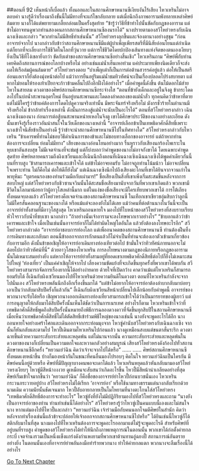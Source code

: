 ##ตอนที่ 92 เห็นหน้าก็เบื่อแล้ว
ทั้งนอกและในสถานศึกษาหนานซีเงียบงันไร้เสียง
ไหวเหรินไม่อาจตอบคำ
นางรู้ดีว่าเรื่องมาถึงขั้นนี้ไม่มีทางที่จะแก้ไขกลับกลาย แต่เมื่อนึกถึงภาพอารามพังทลายเหล่าศิษย์ล้มตาย นางก็ได้แต่พยายามเกลี้ยกล่อมเป็นครั้งสุดท้าย
“ข้ารู้ว่าวิธีที่ข้าทำไปนั้นขัดกับกฎของอาราม แต่ข้าไม่อาจทนดูพวกท่านสองคนลากสถานศึกษาหนานซีลงนรกได้”
นางปรายตามองสวีโหย่วหรงกับเฉินฉางเซิงและกล่าว “พวกท่านไม่มีสิทธิ์ทำเช่นนั้น”
สวีโหย่วหรงลุกขึ้นและจ้องตานางอย่างสุขุม “ก่อนอาจารย์จากไป นางกล่าวกับข้าว่าสถานศึกษาหนานซีมีแต่ผู้บำเพ็ญเพียรสตรีที่มีนิสัยอ่อนโยนแต่กำเนิด แต่ก็ยากที่จะเลี่ยงการใช้ชีวิตในโลกที่วุ่นวาย แต่การใช้ชีวิตโดยปกป้องเส้นทางแห่งจิตของตนเองเงียบๆ ยิ่งเป็นวิธีที่โง่เขลายิ่งกว่า ขัดกับเต๋าของสถานศึกษาหนานซีอย่างสิ้นเชิง”
ไหวเหรินถาม “ศิษย์พี่กับท่านเคยคิดถึงสถานการณ์ของโลกบ้างหรือไม่ อย่างเช่นแม่น้ำเฮิ่นเหอท่วม แค่ประมาทเพียงนิดเดียวก็จะส่งผลให้เรือล่มผู้คนล้มตาย”
สวีโหย่วหรงตอบ “บำเพ็ญเต๋าก็เป็นการต่อต้านสวรรค์อยู่แล้ว ต่อให้เป็นสตรีอ่อนแอเราก็ยังต้องมุ่งหน้าต่อไป แม้ว่าการยืนอยู่ริมแม่น้ำชมทิวทัศน์จะเป็นเรื่องปลอดโปร่งสบายตา แต่หากไม่ยอมให้รองเท้าเปียกจะก้าวข้ามคลื่นไปถึงอีกฝั่งได้อย่างไร”
เมื่อคำพูดนี้ดังขึ้น ต้นไม้ดอกไม้ส่ายไหวในสายลม ดวงตาของศิษย์สถานศึกษาหนานซีกระจ่างใส
“ตอนที่ข้ายังเด็กและอยู่ในจิงตู ข้ากระโดดลงไปในบ่อน้ำสะพานอุดรใหม่ ยืนอยู่บนสะพานและโดดลงลำคลองของแม่น้ำลั่ว ทุกคนคิดว่าข้าหาที่ตาย แต่ไม่มีใครรู้ว่าข้าแค่ต้องการโดดไปดูความจริงเท่านั้น มีพระจันทร์จริงหรือไม่ มังกรชั่วร้ายในตำนานมีจริงหรือไม่ ข้ากล้าทำเรื่องเหล่านี้ ดังนั้นการลงสู่แม่น้ำจะนับเป็นอะไรได้”
ตอนที่สวีโหย่วหรงกล่าว เฉินฉางเซิงมองนาง
ก่อนการต่อสู้บนสะพานหน่ายเหอในจิงตู เขาได้ศึกษาประวัติของนางอย่างละเอียด ดังนั้นเขาจึงรู้เรื่องราวอันน่าสนใจในวัยเด็กของนางเหล่านี้
“อาจารย์เลือกข้าเป็นเทพธิดาศักดิ์สิทธิ์เพราะนางเข้าใจนิสัยข้าเป็นอย่างดี รู้ว่าข้าจะนำสถานศึกษาหนานซีไปในทิศทางใด”
สวีโหย่วหรงกล่าวกับไหวเหริน “ข้าเคารพที่ท่านไม่ชอบวิธีดำเนินการของข้าและไม่ชอบทางเลือกของอาจารย์ แต่ถ้าหากท่านต้องการจะเปลี่ยน ย่อมไม่มีทาง”
เสียงของนางอ่อนโยนอย่างมาก รื่นหูราวกับเสียงนกร้องไพเราะในหุบเขาอันสงบสุข ไม่มีเจตจำนงที่จะข่มขู่ แต่ก็บ่งบอกว่าคำพูดของนางไม่อาจกังขาได้
โดยเฉพาะคำพูดสุดท้าย ศิษย์หลายคนรวมถึงผิงเซวียนและอี้เฉินนึกถึงตอนที่เฉินฉางเซิงเฉินฉางเซิงได้พูดคำเดียวกันนี้บนที่ราบสูง
‘ข้าสามารถเคารพและเข้าใจได้ แต่ข้าไม่อาจยอมรับ ไม่อาจถูกท่านโน้มน้าว ไม่อาจเปลี่ยนใจเพราะท่าน ไม่ก็คือไม่ ต่อให้ดีก็ยังไม่’
แต่เฉินฉางเซิงนึกไปถึงเสียงตะโกนที่เขาได้ยินจากจวนเก่าในพายุหิมะ
“บุตรคนรองของท่านร่วมมือกับเผ่ามาร!”
ชื่อเสียงเป็นสิ่งที่เขาเพิ่งเริ่มสะสมขึ้นหลังจากการสอบใหญ่
แต่สวีโหย่วหรงกับชิวซานจวินนั้นได้สะสมชื่อเสียงมานับจากวันที่พวกเขาเกิดแล้ว
พวกเขามีชีวิตในโลกมาน้อยกว่าผู้อาวุโสเหล่านี้มาก แต่ในแง่ของชื่อเสียงจะมีใครเทียบพวกเขาได้
การโต้เถียงทั้งหมดจบลงแล้ว
สวีโหย่วหรงคือเจตจำนงของสถานศึกษาหนานซี
ในเทือกเขาเขียวชอุ่มสิบกว่าลูกนี้ ไม่มีใครสั่นคลอนฐานะของนางได้ หรือแม้แต่จะลองยังไม่ได้เลย
แม้ว่าคนที่ต่อต้านนางในวันนี้จะเป็นอาจารย์ย่าทั้งสามที่มีอาวุโสสูงสุด
ไหวเหรินถอนหายใจ มองไปที่ใบหน้าของสวีโหย่วหรงที่สงบราบเรียบ หัวใจราวกับน้ำที่ซบเซา นางกล่าว “ถ้าอย่างนั้นเจ้าอารามจะลงโทษพวกเราอย่างไร”
“ข้าบอกแล้วว่าข้าเคารพและเข้าใจ เมื่อเป็นเช่นนั้นอาจารย์อาก็ไม่ได้ทำผิดใหญ่โตอันใด แล้วยังต้องลงโทษอะไรอีก”
สวีโหย่วหรงกล่าวต่อ “อาจารย์อาชอบการท่องโลก แต่เพื่ออนาคตของสถานศึกษาหนานซี ท่านต้องฝืนทิ้งการเดินทางและกลับมา ตอนนี้ข้าออกจากการกักตนแล้วก็ไม่จำเป็นที่ท่านจะต้องเอาตัวเข้ามาเกี่ยวข้องกับอารามอีก ดังนั้นข้าขอเชิญให้อาจารย์อาเดินทางท่องเทียวต่อไป ข้ามั่นใจว่าทิวทัศน์ภายนอกจะไม่ด้อยไปกว่าทิวทัศน์ที่นี่”
ด้วยอาวุโสของไหวเหริน การลงโทษนางตามกฎของนิกายหรือกฎของอารามนั้นไม่เหมาะสมอย่างยิ่ง
แต่หากให้อาจารย์ย่าทั้งสามอยู่ที่ยอดเขาเทพธิดาศักดิ์สิทธิ์ต่อไปก็ยิ่งไม่เหมาะสมไปใหญ่
‘ท่องเที่ยว’ เป็นแค่คำเชิญให้จากไป เลี่ยงความขัดแย้งที่จะเกิดขึ้นทุกครั้งที่พวกเขาได้พบกัน
สวีโหย่วหรงสามารถจัดการเรื่องยากนี้ได้อย่างง่ายดาย ด้วยใจที่เปิดกว้าง คาดว่าแม้แต่ไหวเหรินก็สามารถยอมรับได้
อี้เฉินกับผิงเซวียนมองไปที่ไหวเหรินด้วยความยินดีในดวงตา
ตอนที่ไหวเหรินกำลังจะจากไปนั่นเอง สวีโหย่วหรงพลันนึกถึงอีกเรื่องขึ้นมาได้
“แต่ข้าไม่อยากให้อาจารย์อาต้องลำบากลับมาบ่อยๆ เอาเป็นว่ากลับมาสิบปีครั้งก็แล้วกัน”
อี้เฉินกับผิงเซวียนสีหน้าเปลี่ยนไปเล็กน้อยกับคำพูดนี้ อาจารย์ของพวกนางจะรับได้หรือ
เชิญพวกนางออกเดินทางท่องเที่ยวสามารถเข้าใจได้ว่าเป็นมารยาทของผู้เยาว์ แต่การอนุญาตให้กลับมาได้สิบปีครั้งนั้นเห็นได้ชัดว่าเป็นการเนรเทศ
อย่างไรก็ตาม ไหวเหรินเข้าใจว่าที่เทพธิดาศักดิ์สิทธิ์พูดถึงสิบปีครั้งนั้นหมายถึงพิธีการฉลองดวงดาวที่จัดขึ้นทุกสิบปีในสถานศึกษาหนานซี
เมื่อเห็นว่าเทพธิดาศักดิ์สิทธิ์ไม่ได้ตัดสิทธิ์เข้าร่วมพิธีใหญ่ของนางเช่นนี้ นางยังจะพูดอะไรได้อีก
นางถอนหายใจอย่างเศร้าโศกและเดินออกจากกระท่อมมุงจาก
ไหวซู่คำนับสวีโหย่วหรงกับเฉินฉางเซิง จากนั้นก็หันกลับและตามไป
ไหวปี้เดินตามไหวเหรินไปก่อนแล้ว นางดูเหมือนสงบแต่ขนตาสั่นระริก ดวงตาฉายขึ้นด้วยความกระสับกระส่ายและหลุดพ้น
แต่ไม่นานจากนั้น ความกระสับกระส่ายและหลุดพ้นในดวงตาของนางก็เปลี่ยนเป็นความตกใจและหวาดกลัวอย่างสมบูรณ์
เสียงสวีโหย่วหรงดังก้องไปทั่วสถานศึกษาหนานซีอีกครั้ง
“หยวนเย่ว์ฉิน คิดว่าเจ้าจะจากไปได้หรือ”
……
……
ศิษย์สถานศึกษาหนานซีทั้งหมดเงยหน้าขึ้น
บ้างก็มองหน้ากันในขณะที่คนอื่นมองไปรอบๆ คิดในใจ หยวนเย่ว์ฉินเป็นใครกัน มีศิษย์คนนี้อยู่ด้วยหรือ
ศิษย์ที่มีปัญญาบางคนพอจะเดาได้แล้ว
ไหวเหรินหยุดแล้วหันกลับมามองสวีโหย่วหรงเงียบๆ
ไหวซู่มีสีหน้างงงวย ดูเหมือนจะสับสนว่าเกิดอะไรขึ้น
ไหวปี้มีสีหน้าน่าเกลียดอย่างที่สุด
ศิษย์เริ่มเข้าใจมากขึ้นว่า ‘หยวนเย่ว์ฉิน’ ก็คือชื่อของอาจารย์ย่าไหวปี้ก่อนบวชนั่นเอง
ไหวเหรินกระวนกระวายอยู่บ้าง
สวีโหย่วหรงไม่ได้เรียก ‘อาจารย์อา’ หรือใช้นามทางธรรมแต่นางกลับเรียกด้วยนามเดิม ความนัยนั้นชัดเจนมาก
ไหวปี้อับอายกลายเป็นโมโหยามที่นางตะโกนใส่สวีโหย่วหรง “เทพธิดาศักดิ์สิทธิ์ต้องการจะทำอะไร”
ไหวซู่ยังที่ยังไม่มีปฏิกิริยามองไปที่สวีโหย่วหรงและถาม “นางยังเป็นอาจารย์อาของท่าน ท่านทำเช่นนี้ได้อย่างไร”
สวีโหย่วหรงรู้ว่าไหวซู่เป็นคนแบบนี้เองและไม่สนใจนาง หากแต่มองไปที่ไหวปี้และกล่าว “หยวนเย่ว์ฉิน เจ้าร่วมมือกับคนนอกโจมตีศิษย์ในสำนัก คิดว่าหลังจากทำเรื่องเช่นนี้แล้วข้าจะปล่อยให้เจ้าออกจากสถานศึกษาหนานซีไปหรือ”
ได้ยินเช่นนี้ไหวซู่ก็ได้สติกลับมาในที่สุด นางมองไปที่ไหวเหรินต้องการจะพูดอะไรออกมาแต่ไม่รู้จะพูดอะไรดี
สำหรับศิษย์ที่อยู่บนที่ราบสูง คำพูดของสวีโหย่วหรงได้ทำให้นึกถึงภาพเหตุการณ์ในตอนนั้น
พวกเขาได้ก่อตั้งค่ายกลกระบี่ เจตจำนงรวมเป็นหนึ่งแข็งแกร่งดังกำแพงยามที่พวกเขาต้านทานอู๋ฉยงปี้ สถานการณ์อันตรายอย่างยิ่ง
ในตอนนั้นเองที่อาจารย์ย่าพลันลงมือทำร้ายพวกนาง ทำให้ค่ายกลแตก
พวกนางจะลืมเรื่องนี้ได้อย่างไร


[Go To Next Chapter]( ./919.md)